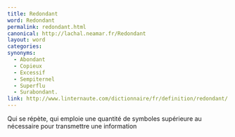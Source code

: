 ```yaml
---
title: Redondant
word: Redondant
permalink: redondant.html
canonical: http://lachal.neamar.fr/Redondant
layout: word
categories:
synonyms:
  - Abondant
  - Copieux
  - Excessif
  - Sempiternel
  - Superflu
  - Surabondant.
link: http://www.linternaute.com/dictionnaire/fr/definition/redondant/
---
```


Qui se répète, qui emploie une quantité de symboles supérieure au nécessaire pour transmettre une information

